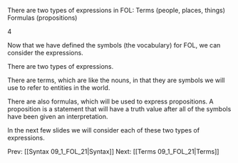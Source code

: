 ﻿There are two types of expressions in FOL:
Terms (people, places, things)
Formulas (propositions)

4

Now that we have defined the symbols (the vocabulary) for FOL,  we can consider the expressions.

There are two types of expressions.

There are  terms, which are like the nouns, in that they are symbols we will use to refer to entities in the world. 

There are also formulas, which will be used to express  propositions. A proposition is a statement that will have a truth value after all of the symbols have been given an interpretation.

In the next few slides we will consider each of these two types of expressions.

Prev: [[Syntax 09_1_FOL_21|Syntax]]
Next: [[Terms 09_1_FOL_21|Terms]]